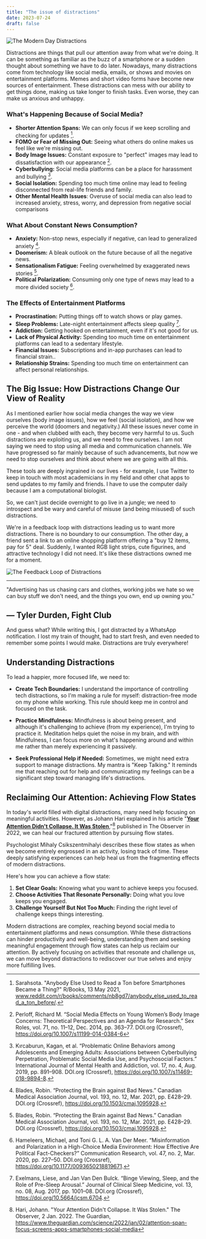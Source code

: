 ```yaml
---
title: "The issue of distractions"
date: 2023-07-24
draft: false
---
```

![The Modern Day Distractions](distraction.svg)

Distractions are things that pull our attention away from what we're doing. It can be something as familiar as the buzz of a smartphone or a sudden thought about something we have to do later. Nowadays, many distractions come from technology like social media, emails, or shows and movies on entertainment platforms. Memes and short video forms have become new sources of entertainment. These distractions can mess with our ability to get things done, making us take longer to finish tasks. Even worse, they can make us anxious and unhappy.


### What's Happening Because of Social Media?

- **Shorter Attention Spans:** We can only focus if we keep scrolling and checking for updates [^2].
- **FOMO or Fear of Missing Out:** Seeing what others do online makes us feel like we're missing out.
- **Body Image Issues:** Constant exposure to "perfect" images may lead to dissatisfaction with our appearance [^13].
- **Cyberbullying:** Social media platforms can be a place for harassment and bullying [^14].
- **Social Isolation:** Spending too much time online may lead to feeling disconnected from real-life friends and family.
- **Other Mental Health Issues**: Overuse of social media can also lead to increased anxiety, stress, worry, and depression from negative social comparisons


### What About Constant News Consumption?

- **Anxiety:** Non-stop news, especially if negative, can lead to generalized anxiety [^7].
- **Doomerism:** A bleak outlook on the future because of all the negative news.
- **Sensationalism Fatigue:** Feeling overwhelmed by exaggerated news stories [^7].
- **Political Polarization:** Consuming only one type of news may lead to a more divided society [^17].

### The Effects of Entertainment Platforms

- **Procrastination:** Putting things off to watch shows or play games.
- **Sleep Problems:** Late-night entertainment affects sleep quality [^11].
- **Addiction:** Getting hooked on entertainment, even if it's not good for us.
- **Lack of Physical Activity:** Spending too much time on entertainment platforms can lead to a sedentary lifestyle.
- **Financial Issues:** Subscriptions and in-app purchases can lead to financial strain..
- **Relationship Strains:** Spending too much time on entertainment can affect personal relationships.



## The Big Issue: How Distractions Change Our View of Reality

As I mentioned earlier how social media changes the way we view ourselves (body image issues), how we feel (social isolation), and how we perceive the world (doomers and negativity.) All these issues never come in one - and when clubbed with each, they become very harmful to us. Such distractions are exploiting us, and we need to free ourselves. I am not saying we need to stop using all media and communication channels. We have progressed so far mainly because of such advancements, but now we need to stop ourselves and think about where we are going with all this.

These tools are deeply ingrained in our lives - for example, I use Twitter to keep in touch with most academicians in my field and other chat apps to send updates to my family and friends. I have to use the computer daily because I am a computational biologist.

So, we can't just decide overnight to go live in a jungle; we need to introspect and be wary and careful of misuse (and being misused) of such distractions.

We're in a feedback loop with distractions leading us to want more distractions. There is no boundary to our consumption. The other day, a friend sent a link to an online shopping platform offering a "buy 12 items, pay for 5" deal. Suddenly, I wanted RGB light strips, cute figurines, and attractive technology I did not need. It's like these distractions owned me for a moment.

![The Feedback Loop of Distractions](feedback_distraction.svg)


-----
  "Advertising has us chasing cars and clothes, working jobs we hate so we 
  can buy stuff we don't need, and the things you own, end up owning you."

  ― Tyler Durden, Fight Club
-----

And guess what? While writing this, I got distracted by a WhatsApp notification. I lost my train of thought, had to start fresh, and even needed to remember some points I would make. Distractions are truly everywhere!

## Understanding Distractions

To lead a happier, more focused life, we need to:

- **Create Tech Boundaries:** I understand the importance of controlling tech distractions, so I'm making a rule for myself: distraction-free mode on my phone while working. This rule should keep me in control and focused on the task.

- **Practice Mindfulness:** Mindfulness is about being present, and although it's challenging to achieve (from my experience), I'm trying to practice it. Meditation helps quiet the noise in my brain, and with Mindfulness, I can focus more on what's happening around and within me rather than merely experiencing it passively.

- **Seek Professional Help if Needed:** Sometimes, we might need extra support to manage distractions. My mantra is "Keep Talking." It reminds me that reaching out for help and communicating my feelings can be a significant step toward managing life's distractions.

## Reclaiming Our Attention: Achieving Flow States

In today's world filled with digital distractions, many need help focusing on meaningful activities. However, as Johann Hari explained in his article \"[**Your Attention Didn\'t Collapse. It Was Stolen**](https://www.theguardian.com/science/2022/jan/02/attention-span-focus-screens-apps-smartphones-social-media-),\"[^1] published in The Observer in 2022, we can heal our fractured attention by pursuing flow states.

Psychologist Mihaly Csikszentmihalyi describes these flow states as when we become entirely engrossed in an activity, losing track of time. These deeply satisfying experiences can help heal us from the fragmenting effects of modern distractions.

Here's how you can achieve a flow state:

1. **Set Clear Goals:** Knowing what you want to achieve keeps you focused.
2. **Choose Activities That Resonate Personally:** Doing what you love keeps you engaged.
3. **Challenge Yourself But Not Too Much:** Finding the right level of challenge keeps things interesting.


Modern distractions are complex, reaching beyond social media to entertainment platforms and news consumption. While these distractions can hinder productivity and well-being, understanding them and seeking meaningful engagement through flow states can help us reclaim our attention. By actively focusing on activities that resonate and challenge us, we can move beyond distractions to rediscover our true selves and enjoy more fulfilling lives.


[^1]: Hari, Johann. "Your Attention Didn't Collapse. It Was Stolen." The Observer, 2 Jan. 2022. The Guardian, https://www.theguardian.com/science/2022/jan/02/attention-span-focus-screens-apps-smartphones-social-media
[^2]: Sarahsota. "Anybody Else Used to Read a Ton before Smartphones Became a Thing?" R/Books, 13 May 2021, www.reddit.com/r/books/comments/nb8gd7/anybody_else_used_to_read_a_ton_before/.
[^3]: Braghieri, Luca, et al. Social Media and Mental Health. 28 July 2022. Social Science Research Network, https://doi.org/10.2139/ssrn.3919760.
[^13]: Perloff, Richard M. “Social Media Effects on Young Women’s Body Image Concerns: Theoretical Perspectives and an Agenda for Research.” Sex Roles, vol. 71, no. 11–12, Dec. 2014, pp. 363–77. DOI.org (Crossref), https://doi.org/10.1007/s11199-014-0384-6
[^14]: Kırcaburun, Kagan, et al. “Problematic Online Behaviors among Adolescents and Emerging Adults: Associations between Cyberbullying Perpetration, Problematic Social Media Use, and Psychosocial Factors.” International Journal of Mental Health and Addiction, vol. 17, no. 4, Aug. 2019, pp. 891–908. DOI.org (Crossref), https://doi.org/10.1007/s11469-018-9894-8.
[^7]: Blades, Robin. “Protecting the Brain against Bad News.” Canadian Medical Association Journal, vol. 193, no. 12, Mar. 2021, pp. E428–29. DOI.org (Crossref), https://doi.org/10.1503/cmaj.1095928.
[^17]: Hameleers, Michael, and Toni G. L. A. Van Der Meer. “Misinformation and Polarization in a High-Choice Media Environment: How Effective Are Political Fact-Checkers?” Communication Research, vol. 47, no. 2, Mar. 2020, pp. 227–50. DOI.org (Crossref), https://doi.org/10.1177/0093650218819671.
[^11]: Exelmans, Liese, and Jan Van Den Bulck. “Binge Viewing, Sleep, and the Role of Pre-Sleep Arousal.” Journal of Clinical Sleep Medicine, vol. 13, no. 08, Aug. 2017, pp. 1001–08. DOI.org (Crossref), https://doi.org/10.5664/jcsm.6704.
